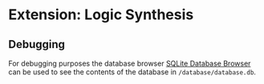 
# Extension: Logic Synthesis



## Debugging

For debugging purposes the database browser [SQLite Database Browser](http://sourceforge.net/projects/sqlitebrowser/) can be used
to see the contents of the database in `/database/database.db`.